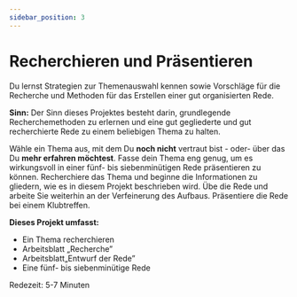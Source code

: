 ```yaml
---
sidebar_position: 3
---
```


# Recherchieren und Präsentieren

Du lernst Strategien zur Themenauswahl kennen sowie Vorschläge für die Recherche und Methoden für das Erstellen einer gut organisierten Rede.

**Sinn:** Der Sinn dieses Projektes besteht darin, grundlegende Recherchemethoden zu erlernen und eine gut gegliederte und gut recherchierte Rede zu einem beliebigen Thema zu halten.

Wähle ein Thema aus, mit dem Du **noch nicht** vertraut bist - oder- über das Du **mehr erfahren möchtest**. Fasse dein Thema eng genug, um es wirkungsvoll in einer fünf- bis siebenminütigen Rede präsentieren zu können. Recherchiere das Thema und beginne die Informationen zu gliedern, wie es in diesem Projekt beschrieben wird. Übe die Rede und arbeite Sie weiterhin an der Verfeinerung des Aufbaus. Präsentiere die Rede bei einem Klubtreffen.

**Dieses Projekt umfasst:**

- Ein Thema recherchieren
- Arbeitsblatt „Recherche”
- Arbeitsblatt„Entwurf der Rede”
- Eine fünf- bis siebenminütige Rede

Redezeit: 5-7 Minuten

